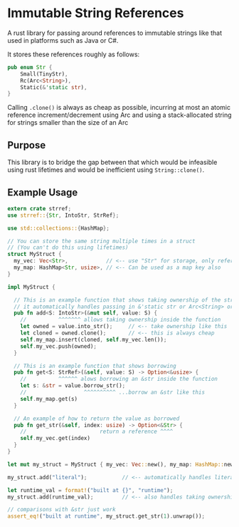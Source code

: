 # Immutable String References

A rust library for passing around references to immutable strings like that used in platforms such as Java or C#.

It stores these references roughly as follows:

```rust
pub enum Str {
    Small(TinyStr),
    Rc(Arc<String>),
    Static(&'static str),
}
```

Calling ```.clone()``` is always as cheap as possible, incurring at most an atomic reference increment/decrement using Arc<String> and using a stack-allocated string for strings smaller than the size of an Arc<String>

## Purpose

This library is to bridge the gap between that which would be infeasible using rust lifetimes and would be inefficient using ```String::clone()```.


## Example Usage

```rust
extern crate strref;
use strref::{Str, IntoStr, StrRef};

use std::collections::{HashMap};

// You can store the same string multiple times in a struct
// (You can't do this using lifetimes)
struct MyStruct {
  my_vec: Vec<Str>,            // <-- use "Str" for storage, only reference is stored
  my_map: HashMap<Str, usize>, // <-- Can be used as a map key also
}

impl MyStruct {

  // This is an example function that shows taking ownership of the string passed in
  // it automatically handles passing in &'static str or Arc<String> or another Str
  pub fn add<S: IntoStr>(&mut self, value: S) {
    //          ^^^^^^^ allows taking ownership inside the function
    let owned = value.into_str();     // <-- take ownership like this
    let cloned = owned.clone();       // <-- this is always cheap
    self.my_map.insert(cloned, self.my_vec.len());
    self.my_vec.push(owned);
  }

  // This is an example function that shows borrowing
  pub fn get<S: StrRef>(&self, value: S) -> Option<&usize> {
    //          ^^^^^^ alows borrowing an &str inside the function
    let s: &str = value.borrow_str();
    //                  ^^^^^^^^^^ ...borrow an &str like this
    self.my_map.get(s)
  }

  // An example of how to return the value as borrowed
  pub fn get_str(&self, index: usize) -> Option<&Str> {
    //                       return a reference ^^^^
    self.my_vec.get(index)
  }
}

let mut my_struct = MyStruct { my_vec: Vec::new(), my_map: HashMap::new() };

my_struct.add("literal");           // <-- automatically handles literals without duplication

let runtime_val = format!("built at {}", "runtime");
my_struct.add(runtime_val);         // <-- also handles taking ownership and wrapping with Rc

// comparisons with &str just work
assert_eq!("built at runtime", my_struct.get_str(1).unwrap());
```

